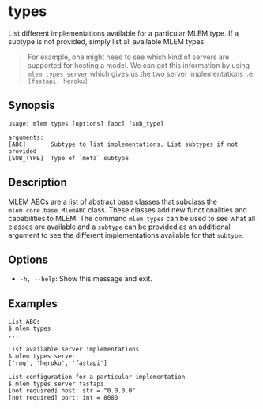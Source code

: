 # types

List different implementations available for a particular MLEM type. If a subtype is not provided, simply list all available MLEM types.

> For example, one might need to see which kind of servers are supported for hosting a model. We can get this information by using `mlem types server` which gives us the two server implementations i.e. `[fastapi, heroku]`

## Synopsis

```usage
usage: mlem types [options] [abc] [sub_type]

arguments:
[ABC]       Subtype to list implementations. List subtypes if not provided
[SUB_TYPE]  Type of `meta` subtype
```

## Description

[MLEM ABCs](/doc/user-guide/mlem-abcs) are a list of abstract base classes that subclass the `mlem.core.base.MlemABC` class. These classes add new functionalities and capabilities to MLEM. The command `mlem types` can be used to see what all classes are available and a `subtype` can be provided as an additional argument to see the different implementations available for that `subtype`.

## Options

- `-h, --help`: Show this message and exit.

## Examples

```mlem
List ABCs
$ mlem types
...

List available server implementations
$ mlem types server
['rmq', 'heroku', 'fastapi']

List configuration for a particular implementation
$ mlem types server fastapi
[not required] host: str = "0.0.0.0"
[not required] port: int = 8080
```
